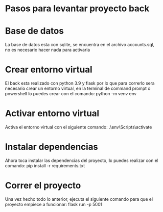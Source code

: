 # Pasos para levantar proyecto back

# Base de datos
La base de datos esta con sqlite, se encuentra en el archivo accounts.sql, no es necesario hacer nada para activarla

# Crear entorno virtual
El back esta realizado con python 3.9 y flask por lo que para correrlo sera necesario crear un entorno virtual, en la terminal de command prompt o powershell lo puedes crear con el comando: python -m venv env

# Activar entorno virtual
Activa el entorno virtual con el siguiente comando: .\env\Scripts\activate

# Instalar dependencias
Ahora toca instalar las dependencias del proyecto, lo puedes realizar con el comando: pip install -r requirements.txt

# Correr el proyecto
Una vez hecho todo lo anterior, ejecuta el siguiente comando para que el proyecto empiece a funcionar: 
flask run -p 5001